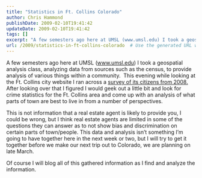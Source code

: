 ```yaml
---
title: "Statistics in Ft. Collins Colorado"
author: Chris Hammond
publishDate: 2009-02-10T19:41:42
updateDate: 2009-02-10T19:41:42
tags: []
excerpt: "A few semesters ago here at UMSL (www.umsl.edu) I took a geospatial analysis class, analyzing data from sources such as the census, to provide analysis of various things within a community.  This evening while looking at the Ft. Collins city website I ran across a survey of its citizens from 2008. After looking over that I figured I would geek out a little bit and look for crime statistics for the Ft. Collins area and come up with an analysis of what parts of town are best to live in from a number of perspectives.  This is not information that a real estate agent is likely to provide you, I could be wrong, but I think real estate agents are limited in some of the questions they can answer as to not show bias and discrimination on certain parts of town/people. This data and analysis isn’t something I’m going to have together here in the next week or two, but I will try to get it together before we make our next trip out to Colorado, we are planning on late March.  Of course I will blog all of this gathered information as I find and analyze the information."
url: /2009/statistics-in-ft-collins-colorado  # Use the generated URL with year
---
```

<p>A few semesters ago here at UMSL (<a href="https://www.umsl.edu">www.umsl.edu</a>) I took a geospatial analysis class, analyzing data from sources such as the census, to provide analysis of various things within a community.  This evening while looking at the Ft. Collins city website I ran across a <a href="https://fcgov.com/citizensurvey/" target="_blank">survey of its citizens from 2008.</a> After looking over that I figured I would geek out a little bit and look for crime statistics for the Ft. Collins area and come up with an analysis of what parts of town are best to live in from a number of perspectives.</p>  <p>This is not information that a real estate agent is likely to provide you, I could be wrong, but I think real estate agents are limited in some of the questions they can answer as to not show bias and discrimination on certain parts of town/people. This data and analysis isn’t something I’m going to have together here in the next week or two, but I will try to get it together before we make our next trip out to Colorado, we are planning on late March.</p>  <p>Of course I will blog all of this gathered information as I find and analyze the information.</p>
